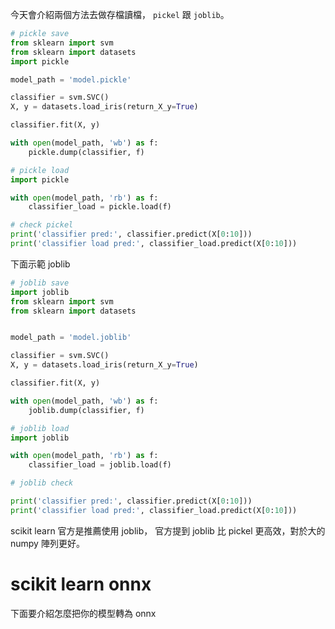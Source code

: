 <script src="https://cdn.mathjax.org/mathjax/latest/MathJax.js?config=TeX-AMS-MML_HTMLorMML" type="text/javascript"></script>
<script type="text/x-mathjax-config">
MathJax.Hub.Config({
    tex2jax: {
    inlineMath: [ ["$","$"], ["\(","\)"] ],
    processEscapes: true
    }
});
</script>



今天會介紹兩個方法去做存檔讀檔， ```pickel``` 跟 ```joblib```。


```python 
# pickle save
from sklearn import svm
from sklearn import datasets
import pickle

model_path = 'model.pickle'

classifier = svm.SVC()
X, y = datasets.load_iris(return_X_y=True)

classifier.fit(X, y)

with open(model_path, 'wb') as f:
    pickle.dump(classifier, f)


```


```python 
# pickle load
import pickle

with open(model_path, 'rb') as f:
    classifier_load = pickle.load(f)


```


```python 
# check pickel
print('classifier pred:', classifier.predict(X[0:10]))
print('classifier load pred:', classifier_load.predict(X[0:10]))

```


下面示範 joblib


```python 
# joblib save
import joblib
from sklearn import svm
from sklearn import datasets


model_path = 'model.joblib'

classifier = svm.SVC()
X, y = datasets.load_iris(return_X_y=True)

classifier.fit(X, y)

with open(model_path, 'wb') as f:
    joblib.dump(classifier, f)


```


```python 
# joblib load
import joblib

with open(model_path, 'rb') as f:
    classifier_load = joblib.load(f)

```


```python 
# joblib check

print('classifier pred:', classifier.predict(X[0:10]))
print('classifier load pred:', classifier_load.predict(X[0:10]))

```


scikit learn 官方是推薦使用 joblib，
官方提到 joblib 比 pickel 更高效，對於大的 numpy 陣列更好。




# scikit learn onnx

下面要介紹怎麼把你的模型轉為 onnx


